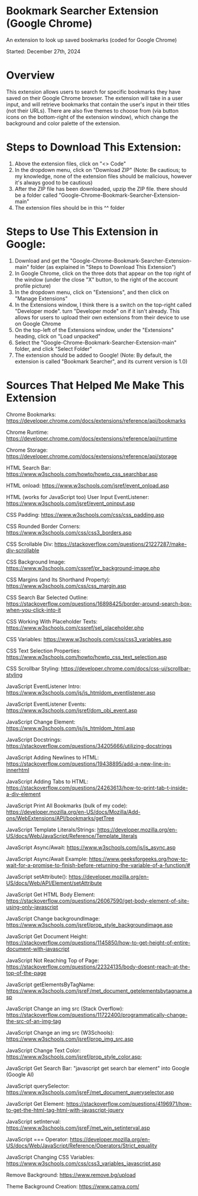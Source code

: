 # Bookmark Searcher Extension (Google Chrome)
An extension to look up saved bookmarks (coded for Google Chrome)

Started: December 27th, 2024

# Overview
This extension allows users to search for specific bookmarks they have saved on their Google Chrome browser. The extension will take in a user input, and will retrieve bookmarks that contain the user's input in their titles (not their URLs). There are also five themes to choose from (via button icons on the bottom-right of the extension window), which change the background and color palette of the extension.

# Steps to Download This Extension:
1. Above the extension files, click on "<> Code"
2. In the dropdown menu, click on "Download ZIP" (Note: Be cautious; to my knowledge, none of the extension files should be malicious, however it's always good to be cautious)
3. After the ZIP file has been downloaded, upzip the ZIP file. there should be a folder called "Google-Chrome-Bookmark-Searcher-Extension-main"
4. The extension files should be in this ^^ folder

# Steps to Use This Extension in Google:
1. Download and get the "Google-Chrome-Bookmark-Searcher-Extension-main" folder (as explained in "Steps to Download This Extension")
2. In Google Chrome, click on the three dots that appear on the top right of the window (under the close "X" button, to the right of the account profile picture)
3. In the dropdown menu, click on "Extensions", and then click on "Manage Extensions"
4. In the Extensions window, I think there is a switch on the top-right called "Developer mode". turn "Developer mode" on if it isn't already. This allows for users to upload their own extensions from their device to use on Google Chrome
5. On the top-left of the Extensions window, under the "Extensions" heading, click on "Load unpacked"
6. Select the "Google-Chrome-Bookmark-Searcher-Extension-main" folder, and click "Select Folder"
7. The extension should be added to Google! (Note: By default, the extension is called "Bookmark Searcher", and its current version is 1.0)

# Sources That Helped Me Make This Extension
Chrome Bookmarks: https://developer.chrome.com/docs/extensions/reference/api/bookmarks

Chrome Runtime: https://developer.chrome.com/docs/extensions/reference/api/runtime

Chrome Storage: https://developer.chrome.com/docs/extensions/reference/api/storage

HTML Search Bar: https://www.w3schools.com/howto/howto_css_searchbar.asp

HTML onload: https://www.w3schools.com/jsref/event_onload.asp

HTML (works for JavaScript too) User Input EventListener: https://www.w3schools.com/jsref/event_oninput.asp

CSS Padding: https://www.w3schools.com/css/css_padding.asp

CSS Rounded Border Corners: https://www.w3schools.com/css/css3_borders.asp

CSS Scrollable Div: https://stackoverflow.com/questions/21227287/make-div-scrollable

CSS Background Image: https://www.w3schools.com/cssref/pr_background-image.php

CSS Margins (and Its Shorthand Property): https://www.w3schools.com/css/css_margin.asp

CSS Search Bar Selected Outline: https://stackoverflow.com/questions/16898425/border-around-search-box-when-you-click-into-it

CSS Working With Placeholder Texts: https://www.w3schools.com/cssref/sel_placeholder.php

CSS Variables: https://www.w3schools.com/css/css3_variables.asp

CSS Text Selection Properties: https://www.w3schools.com/howto/howto_css_text_selection.asp

CSS Scrollbar Styling: https://developer.chrome.com/docs/css-ui/scrollbar-styling

JavaScript EventListener Intro: https://www.w3schools.com/js/js_htmldom_eventlistener.asp

JavaScript EventListener Events: https://www.w3schools.com/jsref/dom_obj_event.asp

JavaScript Change Element: https://www.w3schools.com/js/js_htmldom_html.asp

JavaScript Docstrings: https://stackoverflow.com/questions/34205666/utilizing-docstrings

JavaScript Adding Newlines to HTML: https://stackoverflow.com/questions/19438895/add-a-new-line-in-innerhtml

JavaScript Adding Tabs to HTML: https://stackoverflow.com/questions/24263613/how-to-print-tab-t-inside-a-div-element

JavaScript Print All Bookmarks (bulk of my code): https://developer.mozilla.org/en-US/docs/Mozilla/Add-ons/WebExtensions/API/bookmarks/getTree

JavaScript Template Literals/Strings: https://developer.mozilla.org/en-US/docs/Web/JavaScript/Reference/Template_literals

JavaScript Async/Await: https://www.w3schools.com/js/js_async.asp

JavaScript Async/Await Example: https://www.geeksforgeeks.org/how-to-wait-for-a-promise-to-finish-before-returning-the-variable-of-a-function/#

JavaScript setAttribute(): https://developer.mozilla.org/en-US/docs/Web/API/Element/setAttribute

JavaScript Get HTML Body Element: https://stackoverflow.com/questions/26067590/get-body-element-of-site-using-only-javascript

JavaScript Change backgroundImage: https://www.w3schools.com/jsref/prop_style_backgroundimage.asp

JavaScript Get Document Height: https://stackoverflow.com/questions/1145850/how-to-get-height-of-entire-document-with-javascript

JavaScript <body> Not Reaching Top of Page: https://stackoverflow.com/questions/22324135/body-doesnt-reach-at-the-top-of-the-page

JavaScript getElementsByTagName: https://www.w3schools.com/jsreF/met_document_getelementsbytagname.asp

JavaScript Change an img src (Stack Overflow): https://stackoverflow.com/questions/11722400/programmatically-change-the-src-of-an-img-tag

JavaScript Change an img src (W3Schools): https://www.w3schools.com/jsref/prop_img_src.asp

JavaScript Change Text Color: https://www.w3schools.com/jsref/prop_style_color.asp;

JavaScript Get Search Bar: "javascript get search bar element" into Google (Google AI)

JavaScript querySelector: https://www.w3schools.com/jsreF/met_document_queryselector.asp

JavaScript Get <html> Element: https://stackoverflow.com/questions/4196971/how-to-get-the-html-tag-html-with-javascript-jquery

JavaScript setInterval: https://www.w3schools.com/jsreF/met_win_setinterval.asp

JavaScript === Operator: https://developer.mozilla.org/en-US/docs/Web/JavaScript/Reference/Operators/Strict_equality

JavaScript Changing CSS Variables: https://www.w3schools.com/css/css3_variables_javascript.asp

Remove Background: https://www.remove.bg/upload

Theme Background Creation: https://www.canva.com/
